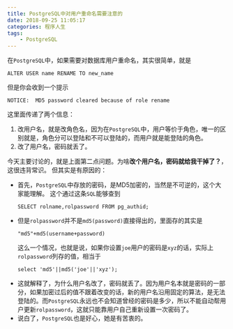 ```yaml
---
title: PostgreSQL中对用户重命名需要注意的
date: 2018-09-25 11:05:17
categories: 程序人生
tags:
    - PostgreSQL
---
```

在`PostgreSQL`中，如果需要对数据库用户重命名，其实很简单，就是
```
ALTER USER name RENAME TO new_name
```
但是你会收到一个提示
```
NOTICE:  MD5 password cleared because of role rename
```
这里面传递了两个信息：
1. 改用户名，就是改角色名，因为在`PostgreSQL`中，用户等价于角色，唯一的区别就是，角色分可以登陆和不可以登陆的，而用户就是能登陆的角色。
2. 改了用户名，密码就丢了。

今天主要讨论的，就是上面第二点问题。为啥**改个用户名，密码就给我干掉了？**，这很违背常识。
但其实是有原因的：
* 首先，`PostgreSQL`中存放的密码，是MD5加密的，当然是不可逆的，这个大家能理解。
    这个通过这条`SQL`能够查到
    ```
    SELECT rolname,rolpassword FROM pg_authid;
    ```
* 但是`rolpassword`并不是`md5(password)`直接得出的，里面存的其实是
    ```
    "md5"+md5(username+password)
    ```
    这么一个情况，也就是说，如果你设置`joe`用户的密码是`xyz`的话，实际上`rolpassword`列存的值，相当于
    ```
    select 'md5'||md5('joe'||'xyz');
    ```
* 这就解释了，为什么用户名改了，密码就丢了。因为用户名本就是密码的一部分，如果加密过后的值不跟着改变的话，新的用户名沿用固定的算法，是无法登陆的。而`PostgreSQL`永远也不会知道曾经的密码是多少，所以不能自动帮用户更新`rolpassword`，这就只能靠用户自己重新设置一次密码了。
* 说白了，`PostgreSQL`也是好心，她是有苦衷的。
